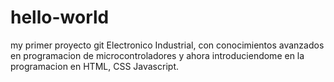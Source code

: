 # hello-world
my primer proyecto git
Electronico Industrial, con conocimientos avanzados en programacion de microcontroladores y ahora introduciendome en la programacion en HTML, CSS  Javascript.
